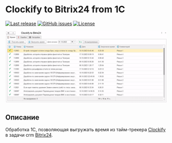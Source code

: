 # Clockify to Bitrix24 from 1C
[![Last release](https://img.shields.io/github/v/release/alei1180/clockifytobitrix24?include_prereleases&label=last%20release&style=badge)](https://github.com/alei1180/clockifytobitrix24/releases/latest)
[![GitHub issues](https://img.shields.io/github/issues-raw/alei1180/clockifytobitrix24?style=badge)](https://github.com/alei1180/clockifytobitrix24/issues)
[![License](https://img.shields.io/github/license/alei1180/clockifytobitrix24?style=badge)](https://github.com/alei1180/clockifytobitrix24/blob/master/LICENSE)

![preview](img/form_preview.png)

## Описание

Обработка 1С, позволяющая выгружать время из тайм-трекера [Clockify](https://clockify.me/) в задачи crm [Bitrix24](https://www.bitrix24.ru/).
